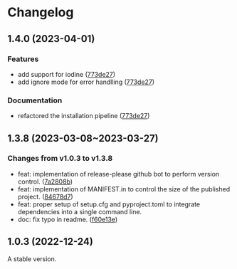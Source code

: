 # Changelog

## 1.4.0 (2023-04-01)

### Features

* add support for iodine ([773de27](https://github.com/Franklalalala/AutoSteper/commit/773de279226b089141e580901894531e9dba70bd))
* add ignore mode for error handlling ([773de27](https://github.com/Franklalalala/AutoSteper/commit/773de279226b089141e580901894531e9dba70bd))

### Documentation

* refactored the installation pipeline ([773de27](https://github.com/Franklalalala/AutoSteper/commit/773de279226b089141e580901894531e9dba70bd))

## 1.3.8 (2023-03-08~2023-03-27)

### Changes from v1.0.3 to v1.3.8

* feat: implementation of release-please github bot to perform version control. ([7a2808b](https://github.com/Franklalalala/AutoSteper/commit/7a2808bdb78bd27e75bb84968ceba7dab17c9a31))
* feat: implementation of MANIFEST.in to control the size of the published project. ([84678d7](https://github.com/Franklalalala/AutoSteper/commit/84678d7f2ced00d59984d06a399aa62f6e49c111))
* feat: proper setup of setup.cfg and pyproject.toml to integrate dependencies into a single command line.
* doc: fix typo in readme. ([f60e13e](https://github.com/Franklalalala/AutoSteper/commit/f60e13e10e0126c29edee60e0055145bb701c82e))

## 1.0.3 (2022-12-24)

A stable version.
